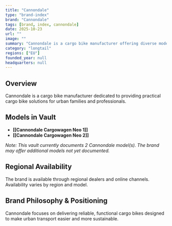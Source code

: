 ```yaml
---
title: "Cannondale"
type: "brand-index"
brand: "Cannondale"
tags: [brand, index, cannondale]
date: 2025-10-23
url: ""
image: ""
summary: "Cannondale is a cargo bike manufacturer offering diverse models for families and professionals."
category: "longtail"
regions: ["EU"]
founded_year: null
headquarters: null
---
```


## Overview

Cannondale is a cargo bike manufacturer dedicated to providing practical cargo bike solutions for urban families and professionals.

## Models in Vault

- **[[Cannondale Cargowagen Neo 1]]**
- **[[Cannondale Cargowagen Neo 2]]**

_Note: This vault currently documents 2 Cannondale model(s). The brand may offer additional models not yet documented._

## Regional Availability

The brand is available through regional dealers and online channels. Availability varies by region and model.

## Brand Philosophy & Positioning

Cannondale focuses on delivering reliable, functional cargo bikes designed to make urban transport easier and more sustainable.
